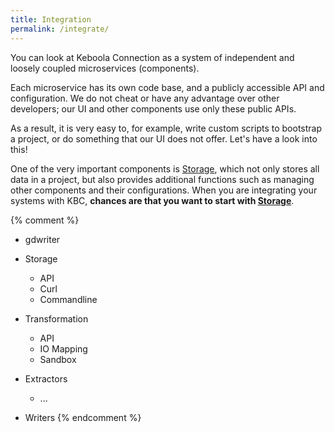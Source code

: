 ```yaml
---
title: Integration
permalink: /integrate/
---
```


You can look at Keboola Connection as a system of independent and loosely coupled microservices (components). 

Each microservice has its own code base, and a publicly accessible API and configuration.
We do not cheat or have any advantage over other developers; our UI and other components use only these public APIs.

As a result, it is very easy to, for example, write custom scripts to bootstrap a project, or do something that our UI does not offer.
Let's have a look into this!

One of the very important components is [Storage](/integrate/storage/), which not only stores all data in a 
project, but also provides additional functions such as managing other components and their configurations. 
When you are integrating your systems with KBC, **chances are that you want to start with [Storage](/integrate/storage/)**.


{% comment %} 
 
 - gdwriter

  - Storage
    - API
    - Curl
    - Commandline
  - Transformation
    - API
    - IO Mapping
    - Sandbox
  - Extractors
    - ...
  - Writers
{% endcomment %}